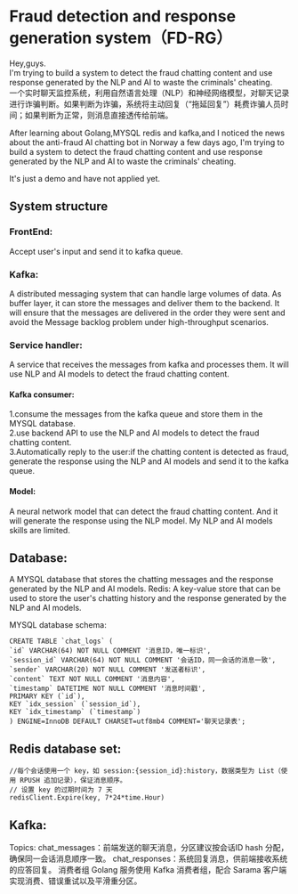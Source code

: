 # Fraud detection and response generation system（FD-RG）
Hey,guys.<br>
I'm trying to build a system to detect the fraud chatting content and use response generated by the NLP and AI to waste the criminals' cheating.<br>
一个实时聊天监控系统，利用自然语言处理（NLP）和神经网络模型，对聊天记录进行诈骗判断。如果判断为诈骗，系统将主动回复（“拖延回复”）耗费诈骗人员时间；如果判断为正常，则消息直接透传给前端。


After learning about Golang,MYSQL redis and kafka,and I noticed the news about the anti-fraud AI chatting bot in Norway a few days ago,
I'm trying to build a system to detect the fraud chatting content and use response generated by the NLP and AI to waste the criminals'
cheating.

It's just a demo and have not applied yet.



## System structure

### FrontEnd:
Accept user's input and send it to kafka queue.

### Kafka:
A distributed messaging system that can handle large volumes of data.
As buffer layer, it can store the messages and deliver them to the backend.
It will ensure that the messages are delivered in the order they were sent and avoid the Message backlog problem under high-throughput scenarios.

### Service handler:
A service that receives the messages from kafka and processes them.
It will use NLP and AI models to detect the fraud chatting content.<br>
#### Kafka consumer: <br>
1.consume the messages from the kafka queue and store them in the MYSQL database.<br>
                2.use backend API to use the NLP and AI models to detect the fraud chatting content.<br>
                3.Automatically reply to the user:if the chatting content is detected as fraud, generate the response using the NLP and AI models and send it to the kafka queue.<br>

#### Model:
A neural network model that can detect the fraud chatting content. And it will generate the response using the NLP model.
My NLP and AI models skills are limited.

## Database:
A MYSQL database that stores the chatting messages and the response generated by the NLP and AI models.
Redis: A key-value store that can be used to store the user's chatting history and the response generated by the NLP and AI models.

MYSQL database schema:
```MYSQL
CREATE TABLE `chat_logs` (
`id` VARCHAR(64) NOT NULL COMMENT '消息ID，唯一标识',
`session_id` VARCHAR(64) NOT NULL COMMENT '会话ID，同一会话的消息一致',
`sender` VARCHAR(20) NOT NULL COMMENT '发送者标识',
`content` TEXT NOT NULL COMMENT '消息内容',
`timestamp` DATETIME NOT NULL COMMENT '消息时间戳',
PRIMARY KEY (`id`),
KEY `idx_session` (`session_id`),
KEY `idx_timestamp` (`timestamp`)
) ENGINE=InnoDB DEFAULT CHARSET=utf8mb4 COMMENT='聊天记录表';
```
## Redis database set:
```REDIS
//每个会话使用一个 key，如 session:{session_id}:history，数据类型为 List（使用 RPUSH 追加记录），保证消息顺序。
// 设置 key 的过期时间为 7 天
redisClient.Expire(key, 7*24*time.Hour)
```

## Kafka:
Topics:
chat_messages：前端发送的聊天消息，分区建议按会话ID hash 分配，确保同一会话消息顺序一致。
chat_responses：系统回复消息，供前端接收系统的应答回复。
消费者组
Golang 服务使用 Kafka 消费者组，配合 Sarama 客户端实现消费、错误重试以及平滑重分区。

